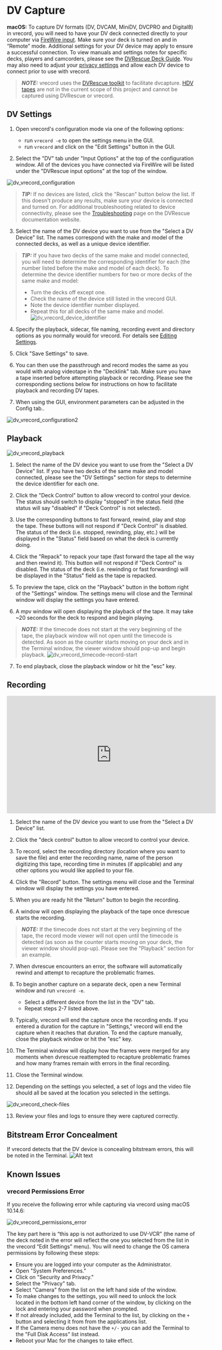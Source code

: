 # DV Capture

**macOS:** To capture DV formats (DV, DVCAM, MiniDV, DVCPRO and Digital8) in vrecord, you will need to have your DV deck connected directly to your computer via <a href="https://mipops.github.io/dvrescue/sections/dv_transfer_station.html" target="_blank">FireWire input</a>. Make sure your deck is turned on and in “Remote” mode. Additional settings for your DV device may apply to ensure a successful connection. To view manuals and settings notes for specific decks, players and camcorders, please see the <a href="https://mipops.github.io/dvrescue/sections/deck_guide.html" target="_blank">DVRescue Deck Guide</a>. You may also need to adjust your  <a href="https://mipops.github.io/dvrescue/sections/troubleshooting.html" target="_blank">privacy settings</a> and allow each DV device to connect prior to use with vrecord.

> **_NOTE:_** vrecord uses the <a href="https://github.com/mipops/dvrescue" target="_blank">DVRescue toolkit</a>  to facilitate dvcapture. <a href="https://github.com/mipops/dvrescue/issues/53" target="_blank">HDV tapes</a> are not in the current scope of this project and cannot be captured using DVRescue or vrecord.

## DV Settings

1. Open vrecord's configuration mode via one of the following options:
   - run `vrecord -e` to open the settings menu in the GUI.
   - run `vrecord` and click on the "Edit Settings" button in the GUI.

2. Select the "DV" tab under "Input Options" at the top of the configuration window. All of the devices you have connected via FireWire will be listed under the "DVRescue input options" at the top of the window.

![dv_vrecord_configuration](../dv_vrecord_configuration.jpg)

> **_TIP:_** If no devices are listed, click the "Rescan" button below the list. If this doesn't produce any results, make sure your device is connected and turned on. For additional troubleshooting related to device connectivity, please see the <a href="https://mipops.github.io/dvrescue/sections/troubleshooting.html" target="_blank">Troubleshooting</a> page on the DVRescue documentation website.

3. Select the name of the DV device you want to use from the "Select a DV Device" list. The names correspond with the make and model of the connected decks, as well as a unique device identifier. 
> **_TIP:_** If you have two decks of the same make and model connected, you will need to determine the corresponding identifier for each (the number listed before the make and model of each deck). To determine the device identifier numbers for two or more decks of the same make and model:
> - Turn the decks off except one.
> - Check the name of the device still listed in the vrecord GUI.
> - Note the device identifier number displayed.
> - Repeat this for all decks of the same make and model.
> ![dv_vrecord_device_identifier](../dv_vrecord_device_identifier.jpg)


4. Specify the playback, sidecar, file naming, recording event and directory options as you normally would for vrecord. For details see [Editing Settings](Resources/Documentation/settings.md).

5. Click "Save Settings" to save.

6. You can then use the passthrough and record modes the same as you would with analog videotape in the "Decklink" tab. Make sure you have a tape inserted before attempting playback or recording. Please see the corresponding sections below for instructions on how to facilitate playback and recording DV tapes.

7. When using the GUI, environment parameters can be adjusted in the Config tab..

![dv_vrecord_configuration2](../dv_vrecord_configuration2.jpg)



## Playback

![dv_vrecord_playback](../dv_vrecord_playback.jpg)

1. Select the name of the DV device you want to use from the "Select a DV Device" list. If you have two decks of the same make and model connected, please see the "DV Settings" section for steps to determine the device identifier for each one.

2.  Click the "Deck Control" button to allow vrecord to control your device. The status should switch to display "stopped" in the status field (the status will say "disabled" if "Deck Control" is not selected). 

3.  Use the corresponding buttons to fast forward, rewind, play and stop the tape. These buttons will not respond if "Deck Control" is disabled. The status of the deck (i.e. stopped, rewinding, play, etc.) will be displayed in the "Status" field based on what the deck is currently doing.

4. Click the "Repack" to repack your tape (fast forward the tape all the way and then rewind it). This button will not respond if "Deck Control" is disabled. The status of the deck (i.e. rewinding or fast forwarding) will be displayed in the "Status" field as the tape is repacked.

5. To preview the tape, click on the "Playback" button in the bottom right of the "Settings" window. The settings menu will close and the Terminal window will display the settings you have entered.

6. A mpv window will open displaying the playback of the tape. It may take ~20 seconds for the deck to respond and begin playing.
> **_NOTE:_** If the timecode does not start at the very beginning of the tape, the playback window will not open until the timecode is detected. As soon as the counter starts moving on your deck and in the Terminal window, the viewer window should pop-up and begin playback. ![dv_vrecord_timecode-record-start](../dv_vrecord_timecode-record-start.gif)

7. To end playback, close the playback window or hit the "esc" key.


## Recording

<iframe width="560" height="315" src="https://www.youtube.com/embed/pmOeWWF8HPc?si=Cej8h2mH7cqEfTBT" title="YouTube video player" frameborder="0" allow="accelerometer; autoplay; clipboard-write; encrypted-media; gyroscope; picture-in-picture; web-share" referrerpolicy="strict-origin-when-cross-origin" allowfullscreen></iframe>

1. Select the name of the DV device you want to use from the "Select a DV Device" list.

2. Click the "deck control" button to allow vrecord to control your device.

3. To record, select the recording directory (location where you want to save the file) and enter the recording name, name of the person digitizing this tape, recording time in minutes (if applicable) and any other options you would like applied to your file.

4. Click the "Record" button. The settings menu will close and the Terminal window will display the settings you have entered.

5. When you are ready hit the "Return" button to begin the recording.

6. A window will open displaying the playback of the tape once dvrescue starts the recording. 
> **_NOTE:_** If the timecode does not start at the very beginning of the tape, the record mode viewer will not open until the timecode is detected (as soon as the counter starts moving on your deck, the viewer window should pop-up). Please see the "Playback" section for an example.

7. When dvrescue encounters an error, the software will automatically rewind and attempt to recapture the problematic frames.

8. To begin another capture on a separate deck, open a new Terminal window and run `vrecord -e`.
   - Select a different device from the list in the "DV" tab.
   - Repeat steps 2-7 listed above.  

9. Typically, vrecord will end the capture once the recording ends. If you entered a duration for the capture in "Settings," vrecord will end the capture when it reaches that duration. To end the capture manually, close the playback window or hit the "esc" key.

10. The Terminal window will display how the frames were merged for any moments when dvrescue reattempted to recapture problematic frames and how many frames remain with errors in the final recording. 

11. Close the Terminal window.

12. Depending on the settings you selected, a set of logs and the video file should all be saved at the location you selected in the settings.

![dv_vrecord_check-files](../dv_vrecord_check-files.jpg)


13. Review your files and logs to ensure they were captured correctly. 


## Bitstream Error Concealment
If vrecord detects that the DV device is concealing bitstream errors, this will be noted in the Terminal.
![Alt text](../dv_vrecord_bitstream_concealment.png "Detection of Bitstream Error Concealment")


## Known Issues

### vrecord Permissions Error
If you receive the following error while capturing via vrecord using macOS 10.14.6:

![dv_vrecord_permissions_error](../dv_vrecord_permissions_error.png)

The key part here is “this app is not authorized to use DV-VCR” (the name of the deck noted in the error will reflect the one you selected from the list in the vrecord “Edit Settings” menu). You will need to change the OS camera permissions by following these steps:
   - Ensure you are logged into your computer as the Administrator.
   - Open "System Preferences."
   - Click on "Security and Privacy."
   - Select the "Privacy" tab.
   - Select "Camera" from the list on the left hand side of the window.
   - To make changes to the settings, you will need to unlock the lock located in the bottom left hand corner of the window, by clicking on the lock and entering your password when prompted.
   - If not already included, add the Terminal to the list, by clicking on the `+` button and selecting it from from the applications list.
   - If the Camera menu does not have the `+/-` you can add the Terminal to the "Full Disk Access" list instead.
   - Reboot your Mac for the changes to take effect.
